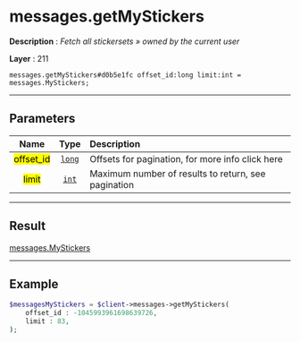# messages.getMyStickers

**Description** : *Fetch all stickersets &raquo; owned by the current user*

**Layer** : 211

```tl
messages.getMyStickers#d0b5e1fc offset_id:long limit:int = messages.MyStickers;
```

---

## Parameters

| Name | Type | Description |
| :---: | :---: | :--- |
| <mark>offset_id</mark> | [`long`](type/long) | Offsets for pagination, for more info click here |
| <mark>limit</mark> | [`int`](type/int) | Maximum number of results to return, see pagination |

---

## Result

[messages.MyStickers](type/messages.MyStickers)

---

## Example

```php
$messagesMyStickers = $client->messages->getMyStickers(
	offset_id : -1045993961698639726,
	limit : 83,
);
```
